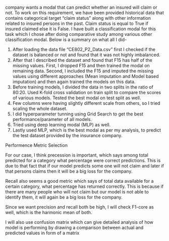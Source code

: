 company wants a modal that can predict whether an insured will claim or not. To work on this requirement, we have been provided historical data that contains categorical target “claim status” along with other information related to insured persons in the past.  Claim status is equal to True if insured claimed else it is False. 
I have built a classification modal for this task which I chose after doing comparative study among various other classification modal. Below is a summary on what all I did-


1.	After loading the data file “CE802_P2_Data.csv” first I checked if the dataset is balanced or not and found that it was not highly imbalanced.
2.	After that I described the dataset and found that F15 has half of the missing values. First, I dropped F15 and then trained the modal on remaining data. Second, I included the F15 and imputed the missing values using different approaches (Mean imputation and Model based imputation) and then again trained the models on this data.
3.	Before training models, I divided the data in two splits in the ratio of 80:20. Used K-fold cross validation on train split to compare the scores of various models. Tested the best modal on test split as well. 
4.	Few columns were having slightly different scale from others, so I tried scaling the whole dataset.
5.	I did hyperparameter tunning using Grid Search to get the best performance/parameter of all models.
6.	Tried using deep learning modal (MLP) as well.
7.	Lastly used MLP, which is the best modal as per my analysis, to predict the test dataset provided by the insurance company.


Performence Metric Selection

For our case, I think precession is important, which says among total predicted for a category what percentage were correct predictions. This is due to that fact that if our model predicts some one will not claim and later if that persons claims then it will be a big loss for the company.

Recall also seems a good metric which says of total data available for a certain category, what percentage has returned correctly. This is because if there are many people who will not claim but our model is not able to identify them, it will again be a big loss for the company.

Since we want precision and recall both be high, I will check F1-core as well, which is the harmonic mean of both.

I will also use confusion matrix which can give detailed analysis of how model is performing by drawing a comparison between actual and predicted values in form of a matrix


